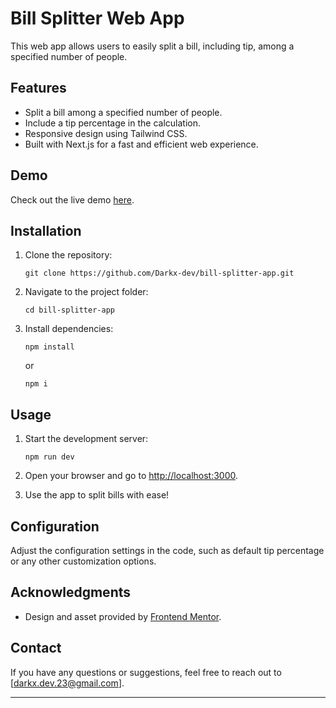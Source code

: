 # Bill Splitter Web App

This web app allows users to easily split a bill, including tip, among a specified number of people.

## Features

- Split a bill among a specified number of people.
- Include a tip percentage in the calculation.
- Responsive design using Tailwind CSS.
- Built with Next.js for a fast and efficient web experience.

## Demo

Check out the live demo [here](https://bill-splitter-app-nine.vercel.app/).

## Installation

1. Clone the repository:

   ```
   git clone https://github.com/Darkx-dev/bill-splitter-app.git
   ```

2. Navigate to the project folder:

   ```
   cd bill-splitter-app
   ```

3. Install dependencies:

   ```
   npm install
   ```
   or 
   ```
   npm i
   ```

## Usage

1. Start the development server:

   ```
   npm run dev
   ```

2. Open your browser and go to [http://localhost:3000](http://localhost:3000).

3. Use the app to split bills with ease!

## Configuration

Adjust the configuration settings in the code, such as default tip percentage or any other customization options.


## Acknowledgments

- Design and asset provided by [Frontend Mentor](https://www.frontendmentor.io).

## Contact

If you have any questions or suggestions, feel free to reach out to [darkx.dev.23@gmail.com].

---
